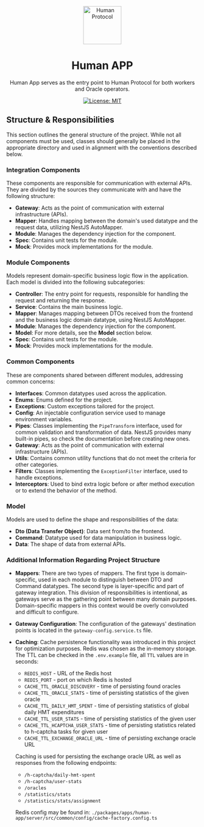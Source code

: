 <p align="center">
  <a href="http://nestjs.com/" target="blank"><img src="https://s2.coinmarketcap.com/static/img/coins/64x64/10347.png" width="100" alt="Human Protocol" /></a>
</p>

[circleci-image]: https://img.shields.io/circleci/build/github/nestjs/nest/master?token=abc123def456
[circleci-url]: https://circleci.com/gh/nestjs/nest
<h1 align="center">Human APP</h1>
  <p align="center">Human App serves as the entry point to Human Protocol for both workers and Oracle operators.</p>

<p align="center">
  <a href="https://github.com/humanprotocol/human-protocol/blob/main/LICENSE">
    <img alt="License: MIT" src="https://img.shields.io/badge/license-MIT-yellow.svg" target="_blank" />
  </a>

</p>

## Structure & Responsibilities

This section outlines the general structure of the project. While not all components must be used,
classes should generally be placed in the appropriate directory and used in alignment with the conventions 
described below.

### Integration Components

These components are responsible for communication with external APIs. They are divided by the sources they
communicate with and have the following structure:

- **Gateway**: Acts as the point of communication with external infrastructure (APIs).
- **Mapper**: Handles mapping between the domain's used datatype and the request data, utilizing NestJS AutoMapper.
- **Module**: Manages the dependency injection for the component.
- **Spec**: Contains unit tests for the module.
- **Mock**: Provides mock implementations for the module.

### Module Components

Models represent domain-specific business logic flow in the application. Each model is divided into the 
following subcategories:

- **Controller**: The entry point for requests, responsible for handling the request and returning the response.
- **Service**: Contains the main business logic.
- **Mapper**: Manages mapping between DTOs received from the frontend and the business logic domain datatype, using NestJS AutoMapper.
- **Module**: Manages the dependency injection for the component.
- **Model**: For more details, see the **Model** section below.
- **Spec**: Contains unit tests for the module.
- **Mock**: Provides mock implementations for the module.

### Common Components

These are components shared between different modules, addressing common concerns:

- **Interfaces**: Common datatypes used across the application.
- **Enums**: Enums defined for the project.
- **Exceptions**: Custom exceptions tailored for the project.
- **Config**: An injectable configuration service used to manage environment variables.
- **Pipes**: Classes implementing the `PipeTransform` interface, used for common validation 
and transformation of data. NestJS provides many built-in pipes, so check the documentation before creating new ones.
- **Gateway**: Acts as the point of communication with external infrastructure (APIs).
- **Utils**: Contains common utility functions that do not meet the criteria for other categories.
- **Filters**: Classes implementing the `ExceptionFilter` interface, used to handle exceptions.
- **Interceptors**: Used to bind extra logic before or after method execution or to extend the behavior of the method.

### Model 

Models are used to define the shape and responsibilities of the data:

- **Dto (Data Transfer Object)**: Data sent from/to the frontend.
- **Command**: Datatype used for data manipulation in business logic.
- **Data**: The shape of data from external APIs.

### Additional Information Regarding Project Structure

  - **Mappers**: There are two types of mappers. The first type is domain-specific, used in each module
  to distinguish between DTO and Command datatypes. The second type is layer-specific and part of gateway integration. 
  This division of responsibilities is intentional, as gateways serve as the gathering point between many domain purposes. 
  Domain-specific mappers in this context would be overly convoluted and difficult to configure.
  - **Gateway Configuration**: The configuration of the gateways' destination points is located 
  in the `gateway-config.service.ts` file.
  - **Caching**: Cache persistence functionality was introduced in this project for optimization purposes. Redis was chosen
  as the in-memory storage. The TTL can be checked in the `.env.example` file, all `TTL` values are in seconds:
    * `REDIS_HOST` - URL of the Redis host
    * `REDIS_PORT` - port on which Redis is hosted
    * `CACHE_TTL_ORACLE_DISCOVERY` - time of persisting found oracles
    * `CACHE_TTL_ORACLE_STATS` - time of persisting statistics of the given oracle
    * `CACHE_TTL_DAILY_HMT_SPENT` - time of persisting statistics of global daily HMT expenditures
    * `CACHE_TTL_USER_STATS` - time of persisting statistics of the given user
    * `CACHE_TTL_HCAPTCHA_USER_STATS` - time of persisting statistics related to h-captcha tasks for given user
    * `CACHE_TTL_EXCHANGE_ORACLE_URL` - time of persisting exchange oracle URL
    
    Caching is used for persisting the exchange oracle URL as well as responses from the following endpoints:
    * `/h-captcha/daily-hmt-spent`
    * `/h-captcha/user-stats`
    * `/oracles`
    * `/statistics/stats`
    * `/statistics/stats/assignment`
    
    Redis config may be found in: `./packages/apps/human-app/server/src/common/config/cache-factory.config.ts`

